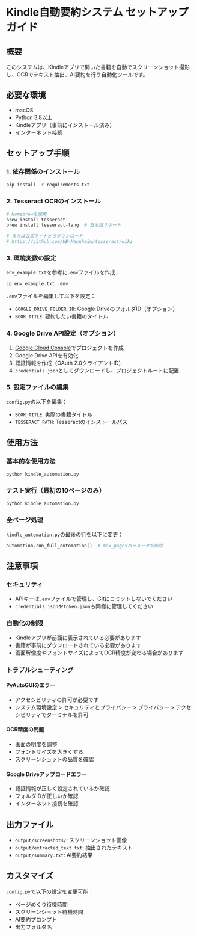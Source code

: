 # Kindle自動要約システム セットアップガイド

## 概要
このシステムは、Kindleアプリで開いた書籍を自動でスクリーンショット撮影し、OCRでテキスト抽出、AI要約を行う自動化ツールです。

## 必要な環境
- macOS
- Python 3.8以上
- Kindleアプリ（事前にインストール済み）
- インターネット接続

## セットアップ手順

### 1. 依存関係のインストール
```bash
pip install -r requirements.txt
```

### 2. Tesseract OCRのインストール
```bash
# Homebrewを使用
brew install tesseract
brew install tesseract-lang  # 日本語サポート

# または公式サイトからダウンロード
# https://github.com/UB-Mannheim/tesseract/wiki
```

### 3. 環境変数の設定
`env_example.txt`を参考に`.env`ファイルを作成：
```bash
cp env_example.txt .env
```

`.env`ファイルを編集して以下を設定：

- `GOOGLE_DRIVE_FOLDER_ID`: Google DriveのフォルダID（オプション）
- `BOOK_TITLE`: 要約したい書籍のタイトル

### 4. Google Drive API設定（オプション）
1. [Google Cloud Console](https://console.cloud.google.com/)でプロジェクトを作成
2. Google Drive APIを有効化
3. 認証情報を作成（OAuth 2.0クライアントID）
4. `credentials.json`としてダウンロードし、プロジェクトルートに配置

### 5. 設定ファイルの編集
`config.py`の以下を編集：
- `BOOK_TITLE`: 実際の書籍タイトル
- `TESSERACT_PATH`: Tesseractのインストールパス

## 使用方法

### 基本的な使用方法
```bash
python kindle_automation.py
```

### テスト実行（最初の10ページのみ）
```bash
python kindle_automation.py
```

### 全ページ処理
`kindle_automation.py`の最後の行を以下に変更：
```python
automation.run_full_automation()  # max_pagesパラメータを削除
```

## 注意事項

### セキュリティ
- APIキーは`.env`ファイルで管理し、Gitにコミットしないでください
- `credentials.json`や`token.json`も同様に管理してください

### 自動化の制限
- Kindleアプリが前面に表示されている必要があります
- 書籍が事前にダウンロードされている必要があります
- 画面解像度やフォントサイズによってOCR精度が変わる場合があります

### トラブルシューティング

#### PyAutoGUIのエラー
- アクセシビリティの許可が必要です
- システム環境設定 > セキュリティとプライバシー > プライバシー > アクセシビリティでターミナルを許可

#### OCR精度の問題
- 画面の明度を調整
- フォントサイズを大きくする
- スクリーンショットの品質を確認

#### Google Driveアップロードエラー
- 認証情報が正しく設定されているか確認
- フォルダIDが正しいか確認
- インターネット接続を確認

## 出力ファイル
- `output/screenshots/`: スクリーンショット画像
- `output/extracted_text.txt`: 抽出されたテキスト
- `output/summary.txt`: AI要約結果

## カスタマイズ
`config.py`で以下の設定を変更可能：
- ページめくり待機時間
- スクリーンショット待機時間
- AI要約プロンプト
- 出力フォルダ名 